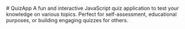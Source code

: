 #   Q u i z A p p 
A fun and interactive JavaScript quiz application to test your knowledge on various topics. Perfect for self-assessment, educational purposes, or building engaging quizzes for others.
 
 
